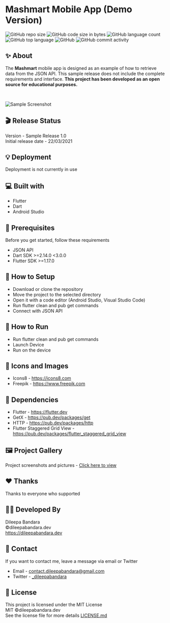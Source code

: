 # Mashmart Mobile App (Demo Version)

![GitHub repo size](https://img.shields.io/github/repo-size/dileepabandara/mashmart_demo?color=red&label=repository%20size)
![GitHub code size in bytes](https://img.shields.io/github/languages/code-size/dileepabandara/mashmart_demo?color=red)
![GitHub language count](https://img.shields.io/github/languages/count/dileepabandara/mashmart_demo)
![GitHub top language](https://img.shields.io/github/languages/top/dileepabandara/mashmart_demo)
![GitHub](https://img.shields.io/github/license/dileepabandara/mashmart_demo?color=yellow)
![GitHub commit activity](https://img.shields.io/github/commit-activity/m/dileepabandara/mashmart_demo?color=brightgreen&label=commits)

## ✨ About

The **Mashmart** mobile app is designed as an example of how to retrieve data from the JSON API. This sample release does not include the complete requirements and interface. **This project has been developed as an open source for educational purposes.**

<br>

![Sample Screenshot](https://dileepabandara.github.io/public-images/projects/mashmart-preview.png)

## 🎬 Release Status

Version - Sample Release 1.0  
Initial release date - 22/03/2021

## 💡 Deployment

Deployment is not currently in use

## 💻 Built with

- Flutter
- Dart
- Android Studio

## 📌 Prerequisites

Before you get started, follow these requirements

- JSON API
- Dart SDK >=2.14.0 <3.0.0
- Flutter SDK >=1.17.0

## 🍃 How to Setup

- Download or clone the repository
- Move the project to the selected directory
- Open it with a code editor (Android Studio, Visual Studio Code)
- Run flutter clean and pub get commands
- Connect with JSON API

## 🚀 How to Run

- Run flutter clean and pub get commands
- Launch Device
- Run on the device

## 📸 Icons and Images

- Icons8 - https://icons8.com
- Freepik - https://www.freepik.com

## 💎 Dependencies

- Flutter - https://flutter.dev
- GetX - https://pub.dev/packages/get
- HTTP - https://pub.dev/packages/http
- Flutter Staggered Grid View - https://pub.dev/packages/flutter_staggered_grid_view

## 🖼️ Project Gallery

Project screenshots and pictures - [Click here to view](https://www.figma.com/file/TmjzRFIUA6J3FTvUVKteDR/Mashmart---Mobile-App-UI?node-id=0%3A1)

## ❤️ Thanks

Thanks to everyone who supported

## 👨‍💻 Developed By

Dileepa Bandara  
©dileepabandara.dev  
<https://dileepabandara.dev>

## 💬 Contact

If you want to contact me, leave a message via email or Twitter

- Email - <contact.dileepabandara@gmail.com>
- Twitter - [_dileepabandara](https://twitter.com/_dileepabandara)

## 📜 License

This project is licensed under the MIT License  
MIT ©dileepabandara.dev  
See the license file for more details [LICENSE.md](https://github.com/dileepabandara/mashmart_demo/blob/main/LICENSE)
